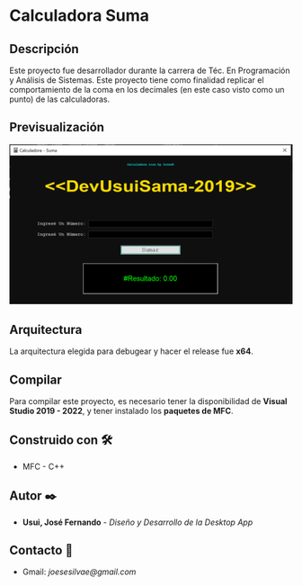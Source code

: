 # Calculadora Suma

## Descripción

Este proyecto fue desarrollador durante la carrera de Téc. En Programación y Análisis de Sistemas.
Este proyecto tiene como finalidad replicar el comportamiento de la coma en los decimales (en este caso visto como un punto) de las calculadoras. 

## Previsualización

![alt](img/calculadora-suma.PNG)

## Arquitectura

La arquitectura elegida para debugear y hacer el release fue **x64**.

## Compilar

Para compilar este proyecto, es necesario tener la disponibilidad de **Visual Studio 2019 - 2022**, y tener instalado los **paquetes de MFC**.

## Construido con 🛠️

* MFC - C++

## Autor ✒️
* **Usui, José Fernando** - *Diseño y Desarrollo de la Desktop App*

## Contacto 📱
* Gmail: _joesesilvae@gmail.com_